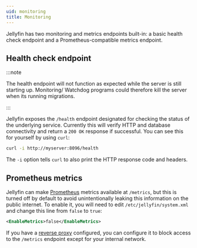 ```yaml
---
uid: monitoring
title: Monitoring
---
```


Jellyfin has two monitoring and metrics endpoints built-in: a basic health check endpoint and a Prometheus-compatible metrics endpoint.

## Health check endpoint

:::note

The health endpoint will not function as expected while the server is still starting up.
Monitoring/ Watchdog programs could therefore kill the server when its running migrations.

:::

Jellyfin exposes the `/health` endpoint designated for checking the status of the underlying service. Currently this will verify HTTP and database connectivity and return a `200 OK` response if successful. You can see this for yourself by using `curl`:

```sh
curl -i http://myserver:8096/health
```

The `-i` option tells `curl` to also print the HTTP response code and headers.

## Prometheus metrics

Jellyfin can make [Prometheus](https://prometheus.io/) metrics available at `/metrics`, but this is turned off by default to avoid unintentionally leaking this information on the public internet. To enable it, you will need to edit `/etc/jellyfin/system.xml` and change this line from `false` to `true`:

```xml
<EnableMetrics>false</EnableMetrics>
```

If you have a [reverse proxy](../8_reverse-proxy/index.md) configured, you can configure it to block access to the `/metrics` endpoint except for your internal network.

